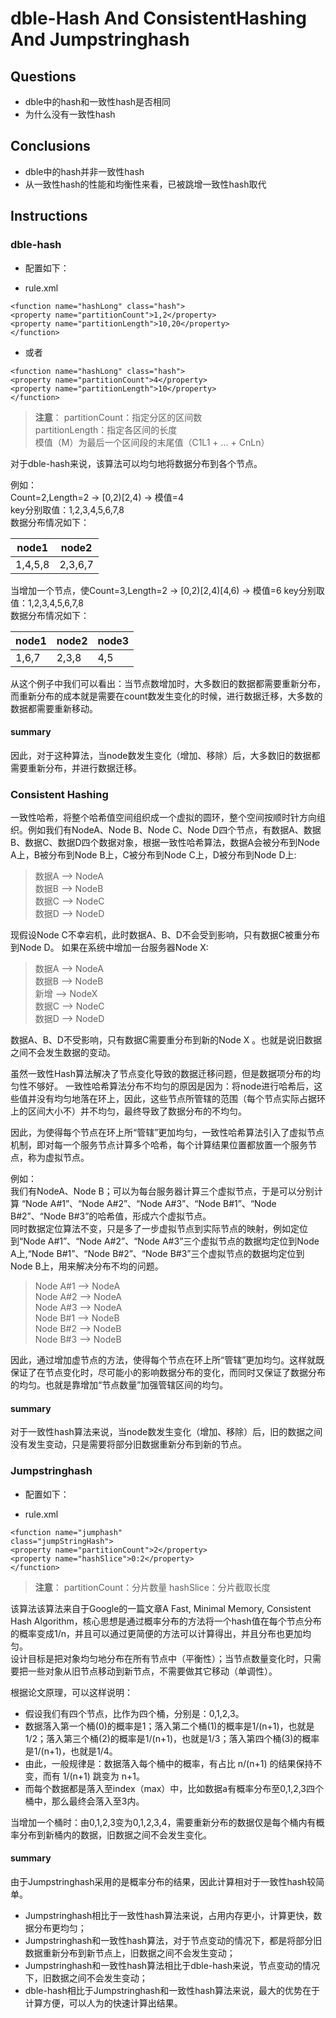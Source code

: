 # dble-Hash And ConsistentHashing And Jumpstringhash

## Questions

- dble中的hash和一致性hash是否相同
- 为什么没有一致性hash

## Conclusions

- dble中的hash并非一致性hash
- 从一致性hash的性能和均衡性来看，已被跳增一致性hash取代

## Instructions

### dble-hash

- 配置如下：

- rule.xml
```
<function name="hashLong" class="hash">
<property name="partitionCount">1,2</property>
<property name="partitionLength">10,20</property>
</function>
```
- 或者
```
<function name="hashLong" class="hash">
<property name="partitionCount">4</property>
<property name="partitionLength">10</property>
</function>
```

> **注意**：
partitionCount：指定分区的区间数  
partitionLength：指定各区间的长度  
模值（M）为最后一个区间段的末尾值（C1L1 + ... + CnLn）

对于dble-hash来说，该算法可以均匀地将数据分布到各个节点。  

例如：  
Count=2,Length=2 -> [0,2)[2,4) -> 模值=4  
key分别取值：1,2,3,4,5,6,7,8  
数据分布情况如下：    

| node1 | node2 |  
| ----- | ----- |  
| 1,4,5,8 | 2,3,6,7 |

当增加一个节点，使Count=3,Length=2 -> [0,2)[2,4)[4,6) -> 模值=6
key分别取值：1,2,3,4,5,6,7,8  
数据分布情况如下： 
   
| node1 | node2 | node3 |  
| ----- | ----- | ----- | 
| 1,6,7 | 2,3,8 | 4,5 |

从这个例子中我们可以看出：当节点数增加时，大多数旧的数据都需要重新分布，而重新分布的成本就是需要在count数发生变化的时候，进行数据迁移，大多数的数据都需要重新移动。

#### summary

因此，对于这种算法，当node数发生变化（增加、移除）后，大多数旧的数据都需要重新分布，并进行数据迁移。

### Consistent Hashing

一致性哈希，将整个哈希值空间组织成一个虚拟的圆环，整个空间按顺时针方向组织。例如我们有NodeA、Node B、Node C、Node D四个节点，有数据A、数据B、数据C、数据D四个数据对象，根据一致性哈希算法，数据A会被分布到Node A上，B被分布到Node B上，C被分布到Node C上，D被分布到Node D上:
> 数据A ——> NodeA  
数据B ——> NodeB  
数据C ——> NodeC  
数据D ——> NodeD

现假设Node C不幸宕机，此时数据A、B、D不会受到影响，只有数据C被重分布到Node D。
如果在系统中增加一台服务器Node X:
> 数据A ——> NodeA  
数据B ——> NodeB  
新增 ——> NodeX  
数据C ——> NodeC  
数据D ——> NodeD

数据A、B、D不受影响，只有数据C需要重分布到新的Node X 。也就是说旧数据之间不会发生数据的变动。

虽然一致性Hash算法解决了节点变化导致的数据迁移问题，但是数据项分布的均匀性不够好。
一致性哈希算法分布不均匀的原因是因为：将node进行哈希后，这些值并没有均匀地落在环上，因此，这些节点所管辖的范围（每个节点实际占据环上的区间大小不）并不均匀，最终导致了数据分布的不均匀。

因此，为使得每个节点在环上所“管辖”更加均匀，一致性哈希算法引入了虚拟节点机制，即对每一个服务节点计算多个哈希，每个计算结果位置都放置一个服务节点，称为虚拟节点。

例如：  
我们有NodeA、Node B；可以为每台服务器计算三个虚拟节点，于是可以分别计算 “Node A#1”、“Node A#2”、“Node A#3”、“Node B#1”、“Node B#2”、“Node B#3”的哈希值，形成六个虚拟节点。  
同时数据定位算法不变，只是多了一步虚拟节点到实际节点的映射，例如定位到“Node A#1”、“Node A#2”、“Node A#3”三个虚拟节点的数据均定位到Node A上,“Node B#1”、“Node B#2”、“Node B#3”三个虚拟节点的数据均定位到Node B上，用来解决分布不均的问题。
> Node A#1 ——> NodeA  
Node A#2 ——> NodeA  
Node A#3 ——> NodeA  
Node B#1 ——> NodeB  
Node B#2 ——> NodeB  
Node B#3 ——> NodeB

因此，通过增加虚节点的方法，使得每个节点在环上所“管辖”更加均匀。这样就既保证了在节点变化时，尽可能小的影响数据分布的变化，而同时又保证了数据分布的均匀。也就是靠增加“节点数量”加强管辖区间的均匀。

#### summary

对于一致性hash算法来说，当node数发生变化（增加、移除）后，旧的数据之间没有发生变动，只是需要将部分旧数据重新分布到新的节点。

### Jumpstringhash

- 配置如下：

- rule.xml
```
<function name="jumphash"
class="jumpStringHash">
<property name="partitionCount">2</property>
<property name="hashSlice">0:2</property>
</function>
```

> **注意**：
partitionCount：分片数量
hashSlice：分片截取长度

该算法该算法来自于Google的一篇文章A Fast, Minimal Memory, Consistent Hash Algorithm，核心思想是通过概率分布的方法将一个hash值在每个节点分布的概率变成1/n，并且可以通过更简便的方法可以计算得出，并且分布也更加均匀。  
设计目标是把对象均匀地分布在所有节点中（平衡性）；当节点数量变化时，只需要把一些对象从旧节点移动到新节点，不需要做其它移动（单调性）。

根据论文原理，可以这样说明：
- 假设我们有四个节点，比作为四个桶，分别是：0,1,2,3。
- 数据落入第一个桶(0)的概率是1；落入第二个桶(1)的概率是1/(n+1)，也就是1/2；落入第三个桶(2)的概率是1/(n+1)，也就是1/3；落入第四个桶(3)的概率是1/(n+1)，也就是1/4。
- 由此，一般规律是：数据落入每个桶中的概率，有占比 n/(n+1) 的结果保持不变，而有 1/(n+1) 跳变为 n+1。
- 而每个数据都是落入至index（max）中，比如数据a有概率分布至0,1,2,3四个桶中，那么最终会落入至3内。

当增加一个桶时：由0,1,2,3变为0,1,2,3,4，需要重新分布的数据仅是每个桶内有概率分布到新桶内的数据，旧数据之间不会发生变化。  

#### summary

由于Jumpstringhash采用的是概率分布的结果，因此计算相对于一致性hash较简单。

> 
- Jumpstringhash相比于一致性hash算法来说，占用内存更小，计算更快，数据分布更均匀；
- Jumpstringhash和一致性hash算法，对于节点变动的情况下，都是将部分旧数据重新分布到新节点上，旧数据之间不会发生变动；
- Jumpstringhash和一致性hash算法相比于dble-hash来说，节点变动的情况下，旧数据之间不会发生变动；
- dble-hash相比于Jumpstringhash和一致性hash算法来说，最大的优势在于计算方便，可以人为的快速计算出结果。




